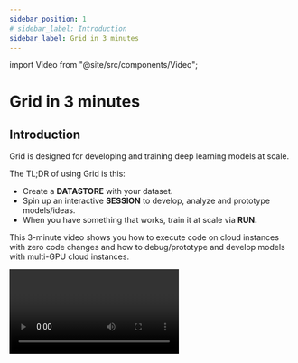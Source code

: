 ```yaml
---
sidebar_position: 1
# sidebar_label: Introduction
sidebar_label: Grid in 3 minutes
---
```


import Video from "@site/src/components/Video";

# Grid in 3 minutes

## **Introduction**

Grid is designed for developing and training deep learning models at scale.

The TL;DR of using Grid is this:

- Create a **DATASTORE** with your dataset.
- Spin up an interactive **SESSION** to develop, analyze and prototype models/ideas.
- When you have something that works, train it at scale via **RUN.**

This 3-minute video shows you how to execute code on cloud instances with zero code changes and how to debug/prototype and develop models with multi-GPU cloud instances.

<Video src="https://grid-docs.s3.us-east-2.amazonaws.com/intro_video_mp42.mp4" type="video/mp4" />

Here is a quick overview of:

[**Datastores**](features/datastores#datastores-scalable-datasets)

[**Sessions**](features/sessions#sessions)

[**Runs**](features/runs#runs)

## **Infrastructure is gone**

Grid allocates all the machines and GPUs you need on demand, so you only pay for what you need when you need it.

Grid lets you focus on your work, NOT on the infrastructure. Create an account <a href="https://platform.grid.ai">here</a> to get free credits and get started!

## Artifacts, logs, etc...

Grid handles all the other parts of developing and training at scale:

- Artifacts
- Logs
- Metrics
- etc...

Just run your files and watch the magic happen

## Experiment Managers

Grid works with the experiment manager of your choice!!🔥🔥

No need to change your code!

## Datastores: (Scalable datasets)

In Grid, we've introduced _Datastores_, high-performance, low-latency, versioned datasets.

![](/images/datastores/jobs.jpg)

The UI supports creating Datastores of &lt; 1 GB

<Video src="https://grid-docs.s3.us-east-2.amazonaws.com/datastore.mp4" type="video/mp4" />

Use the CLI for larger datastores

```bash
grid datastores create --source imagenet_folder --name imagenet
```

## Sessions (Interactive machines)

For prototyping/debugging/analyzing, sometimes you need a LIVE machine. We call these _Sessions_.

**Web UI: Starting a new session**

![](/images/sessions/session.jpg)

<Video src="https://grid-docs.s3.us-east-2.amazonaws.com/session_3.mp4" type="video/mp4" />

**CLI: Starting a new session**

```bash
# session with 2 M60 GPUs
grid session create --instance_type 2_m60_8gb
```

## **RUN (Sweep and train anything)**

RUN **any** public or private repository with Grid in 5 steps:

![](/images/runs/how-to-launch-experiments.jpg)

This 1-minute video shows how to RUN from the web app:
<Video src="https://grid-docs.s3.us-east-2.amazonaws.com/run.mp4" type="video/mp4" />

If you prefer to use the CLI simply replace python with grid run.

![](/images/runs/hello-cifar-command.png)

First, install Grid and login

```bash
pip install lightning-grid --upgrade
grid login
```

Now clone the repo and hit run!

```bash
# clone repo
git clone https://github.com/williamFalcon/hello
cd hello

# start the sweep
grid run hello.py --number "[1, 2]" --food_item "['pizza', 'pear']"
```

This command produces these equivalent calls automatically

```bash
python hello.py --number 1 --food_item 'pizza'
python hello.py --number 2 --food_item 'pizza'

python hello.py --number 1 --food_item 'pear'
python hello.py --number 2 --food_item 'pear'
```

## That's it!

We learned that:

- **RUN** executes scripts on cloud machines (and runs hyperparameter sweeps)
- **SESSION** starts an interactive machine with the CPU/GPUs of your choice
- **DATASTORE** is an optimized, low-latency auto-versioned dataset.
- Grid has a **Web app** and a **CLI** with similar functionality.

That's all you need to know about Grid!

## Next!

Now try our [first tutorial](/getting-started/typical-workflow-web-user)
